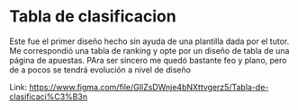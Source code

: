 # Tabla de clasificacion

Este fue el primer diseño hecho sin ayuda de una plantilla dada por el tutor. Me correspondió una tabla de ranking y opte por un diseño de tabla de una página de apuestas. PAra ser sincero me quedó bastante feo y plano, pero de a pocos se tendrá evolución a nivel de diseño

Link: https://www.figma.com/file/GIlZsDWnje4bNXttvgerz5/Tabla-de-clasificaci%C3%B3n
